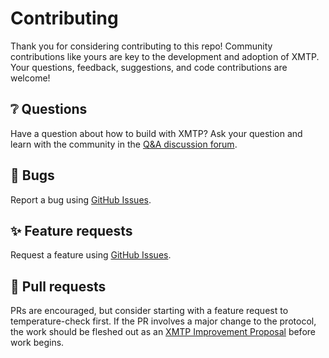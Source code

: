 # Contributing

Thank you for considering contributing to this repo! Community contributions like yours are key to the development and adoption of XMTP. Your questions, feedback, suggestions, and code contributions are welcome!

## ❔ Questions

Have a question about how to build with XMTP? Ask your question and learn with the community in the [Q&A discussion forum](https://github.com/orgs/xmtp/discussions/categories/q-a).

## 🐞 Bugs

Report a bug using [GitHub Issues](https://github.com/xmtp-labs/xmtp-inbox-web/issues).

## ✨ Feature requests

Request a feature using [GitHub Issues](https://github.com/xmtp-labs/xmtp-inbox-web/issues).

## 🔀 Pull requests

PRs are encouraged, but consider starting with a feature request to temperature-check first. If the PR involves a major change to the protocol, the work should be fleshed out as an [XMTP Improvement Proposal](https://github.com/xmtp/XIPs/blob/main/XIPs/xip-0-purpose-process.md) before work begins.
